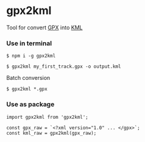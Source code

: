 # gpx2kml
Tool for convert [GPX](https://www.topografix.com/GPX/1/1/) into [KML](https://developers.google.com/kml/documentation/)

### Use in terminal
```
$ npm i -g gpx2kml
```

```
$ gpx2kml my_first_track.gpx -o output.kml
```

Batch conversion
```
$ gpx2kml *.gpx
```

### Use as package
```
import gpx2kml from 'gpx2kml';

const gpx_raw = `<?xml version="1.0" ... </gpx>`;
const kml_raw = gpx2kml(gpx_raw);
```
